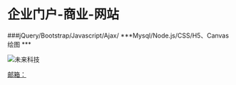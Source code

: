 # 企业门户-商业-网站
###jQuery/Bootstrap/Javascript/Ajax/
***Mysql/Node.js/CSS/H5、Canvas绘图 ***

![未来科技](http://down.51rc.com/imagefolder/Visual/L9680000/9679874_20130416170850.gif)

[邮箱：](https://1245718734@qq.com/)


